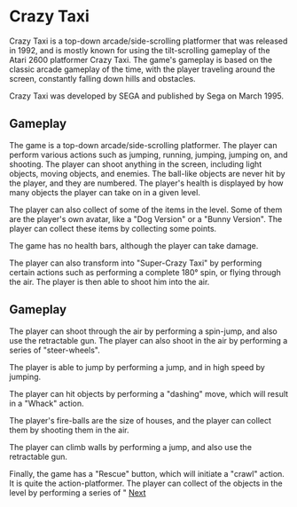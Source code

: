 # Crazy Taxi

Crazy Taxi is a top-down arcade/side-scrolling platformer that was released in 1992, and is mostly known for using the tilt-scrolling gameplay of the Atari 2600 platformer Crazy Taxi. The game's gameplay is based on the classic arcade gameplay of the time, with the player traveling around the screen, constantly falling down hills and obstacles.

Crazy Taxi was developed by SEGA and published by Sega on March 1995.

## Gameplay

The game is a top-down arcade/side-scrolling platformer. The player can perform various actions such as jumping, running, jumping, jumping on, and shooting. The player can shoot anything in the screen, including light objects, moving objects, and enemies. The ball-like objects are never hit by the player, and they are numbered. The player's health is displayed by how many objects the player can take on in a given level.

The player can also collect of some of the items in the level. Some of them are the player's own avatar, like a "Dog Version" or a "Bunny Version". The player can collect these items by collecting some points.

The game has no health bars, although the player can take damage.

The player can also transform into "Super-Crazy Taxi" by performing certain actions such as performing a complete 180° spin, or flying through the air. The player is then able to shoot him into the air.

## Gameplay

The player can shoot through the air by performing a spin-jump, and also use the retractable gun. The player can also shoot in the air by performing a series of "steer-wheels".

The player is able to jump by performing a jump, and in high speed by jumping.

The player can hit objects by performing a "dashing" move, which will result in a "Whack" action.

The player's fire-balls are the size of houses, and the player can collect them by shooting them in the air.

The player can climb walls by performing a jump, and also use the retractable gun.

Finally, the game has a "Rescue" button, which will initiate a "crawl" action. It is quite the action-platformer. The player can collect of the objects in the level by performing a series of "
[Next](228.md)